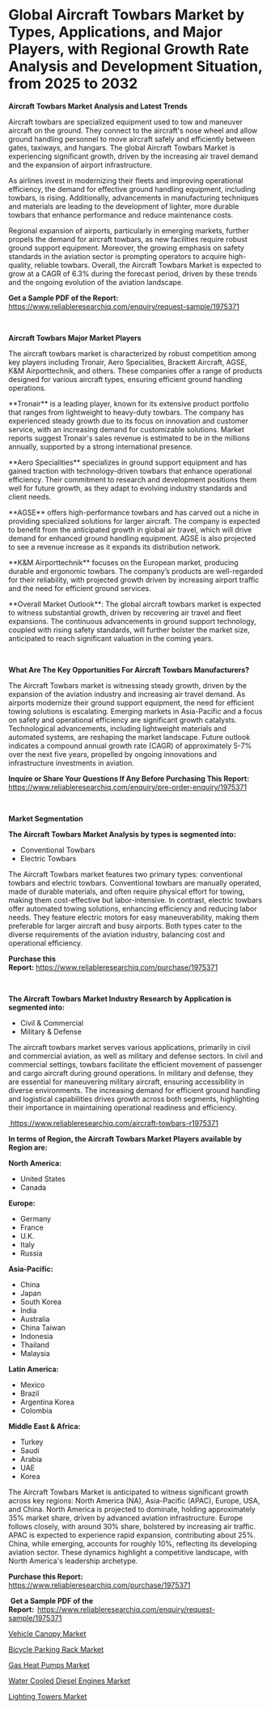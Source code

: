 <p><h1>Global Aircraft Towbars Market by Types, Applications, and Major Players, with Regional Growth Rate Analysis and Development Situation, from 2025 to 2032</h1></p><p><strong>Aircraft Towbars Market Analysis and Latest Trends</strong></p>
<p><p>Aircraft towbars are specialized equipment used to tow and maneuver aircraft on the ground. They connect to the aircraft's nose wheel and allow ground handling personnel to move aircraft safely and efficiently between gates, taxiways, and hangars. The global Aircraft Towbars Market is experiencing significant growth, driven by the increasing air travel demand and the expansion of airport infrastructure. </p><p>As airlines invest in modernizing their fleets and improving operational efficiency, the demand for effective ground handling equipment, including towbars, is rising. Additionally, advancements in manufacturing techniques and materials are leading to the development of lighter, more durable towbars that enhance performance and reduce maintenance costs. </p><p>Regional expansion of airports, particularly in emerging markets, further propels the demand for aircraft towbars, as new facilities require robust ground support equipment. Moreover, the growing emphasis on safety standards in the aviation sector is prompting operators to acquire high-quality, reliable towbars. Overall, the Aircraft Towbars Market is expected to grow at a CAGR of 6.3% during the forecast period, driven by these trends and the ongoing evolution of the aviation landscape.</p></p>
<p><strong>Get a Sample PDF of the Report:&nbsp;</strong> <a href="https://www.reliableresearchiq.com/enquiry/request-sample/1975371?utm_campaign=1159&utm_medium=2&utm_source=Github&utm_content=ia&utm_term=20022025&utm_id=aircraft-towbars">https://www.reliableresearchiq.com/enquiry/request-sample/1975371</a></p>
<p>&nbsp;</p>
<p><strong>Aircraft Towbars Major Market Players</strong></p>
<p><p>The aircraft towbars market is characterized by robust competition among key players including Tronair, Aero Specialities, Brackett Aircraft, AGSE, K&M Airporttechnik, and others. These companies offer a range of products designed for various aircraft types, ensuring efficient ground handling operations.</p><p>**Tronair** is a leading player, known for its extensive product portfolio that ranges from lightweight to heavy-duty towbars. The company has experienced steady growth due to its focus on innovation and customer service, with an increasing demand for customizable solutions. Market reports suggest Tronair's sales revenue is estimated to be in the millions annually, supported by a strong international presence.</p><p>**Aero Specialities** specializes in ground support equipment and has gained traction with technology-driven towbars that enhance operational efficiency. Their commitment to research and development positions them well for future growth, as they adapt to evolving industry standards and client needs.</p><p>**AGSE** offers high-performance towbars and has carved out a niche in providing specialized solutions for larger aircraft. The company is expected to benefit from the anticipated growth in global air travel, which will drive demand for enhanced ground handling equipment. AGSE is also projected to see a revenue increase as it expands its distribution network.</p><p>**K&M Airporttechnik** focuses on the European market, producing durable and ergonomic towbars. The company’s products are well-regarded for their reliability, with projected growth driven by increasing airport traffic and the need for efficient ground services.</p><p>**Overall Market Outlook**: The global aircraft towbars market is expected to witness substantial growth, driven by recovering air travel and fleet expansions. The continuous advancements in ground support technology, coupled with rising safety standards, will further bolster the market size, anticipated to reach significant valuation in the coming years.</p></p>
<p>&nbsp;</p>
<p><strong>What Are The Key Opportunities For Aircraft Towbars Manufacturers?</strong></p>
<p><p>The Aircraft Towbars market is witnessing steady growth, driven by the expansion of the aviation industry and increasing air travel demand. As airports modernize their ground support equipment, the need for efficient towing solutions is escalating. Emerging markets in Asia-Pacific and a focus on safety and operational efficiency are significant growth catalysts. Technological advancements, including lightweight materials and automated systems, are reshaping the market landscape. Future outlook indicates a compound annual growth rate (CAGR) of approximately 5-7% over the next five years, propelled by ongoing innovations and infrastructure investments in aviation.</p></p>
<p><strong>Inquire or Share Your Questions If Any Before Purchasing This Report:</strong> <a href="https://www.reliableresearchiq.com/enquiry/pre-order-enquiry/1975371?utm_campaign=1159&utm_medium=2&utm_source=Github&utm_content=ia&utm_term=20022025&utm_id=aircraft-towbars">https://www.reliableresearchiq.com/enquiry/pre-order-enquiry/1975371</a></p>
<p>&nbsp;</p>
<p><strong>Market Segmentation</strong></p>
<p><strong>The Aircraft Towbars Market Analysis by types is segmented into:</strong></p>
<p><ul><li>Conventional Towbars</li><li>Electric Towbars</li></ul></p>
<p><p>The Aircraft Towbars market features two primary types: conventional towbars and electric towbars. Conventional towbars are manually operated, made of durable materials, and often require physical effort for towing, making them cost-effective but labor-intensive. In contrast, electric towbars offer automated towing solutions, enhancing efficiency and reducing labor needs. They feature electric motors for easy maneuverability, making them preferable for larger aircraft and busy airports. Both types cater to the diverse requirements of the aviation industry, balancing cost and operational efficiency.</p></p>
<p><strong>Purchase this Report:&nbsp;</strong><a href="https://www.reliableresearchiq.com/purchase/1975371?utm_campaign=1159&utm_medium=2&utm_source=Github&utm_content=ia&utm_term=20022025&utm_id=aircraft-towbars">https://www.reliableresearchiq.com/purchase/1975371</a></p>
<p>&nbsp;</p>
<p><strong>The Aircraft Towbars Market Industry Research by Application is segmented into:</strong></p>
<p><ul><li>Civil & Commercial</li><li>Military & Defense</li></ul></p>
<p><p>The aircraft towbars market serves various applications, primarily in civil and commercial aviation, as well as military and defense sectors. In civil and commercial settings, towbars facilitate the efficient movement of passenger and cargo aircraft during ground operations. In military and defense, they are essential for maneuvering military aircraft, ensuring accessibility in diverse environments. The increasing demand for efficient ground handling and logistical capabilities drives growth across both segments, highlighting their importance in maintaining operational readiness and efficiency.</p></p>
<p><a href="https://www.reliableresearchiq.com/aircraft-towbars-r1975371?utm_campaign=1159&utm_medium=2&utm_source=Github&utm_content=ia&utm_term=20022025&utm_id=aircraft-towbars">&nbsp;https://www.reliableresearchiq.com/aircraft-towbars-r1975371</a></p>
<p><strong>In terms of Region, the Aircraft Towbars Market Players available by Region are:</strong></p>
<p>
    <p> <strong> North America: </strong>
        <ul>
            <li>United States</li>
            <li>Canada</li>
        </ul>
        </p> 
    <p> <strong> Europe: </strong>
        <ul>
            <li>Germany</li>
            <li>France</li>
            <li>U.K.</li>
            <li>Italy</li>
            <li>Russia</li>
        </ul>
        </p> 
    <p> <strong> Asia-Pacific: </strong>
        <ul>
            <li>China</li>
            <li>Japan</li>
            <li>South Korea</li>
            <li>India</li>
            <li>Australia</li>
            <li>China Taiwan</li>
            <li>Indonesia</li>
            <li>Thailand</li>
            <li>Malaysia</li>
        </ul>
        </p> 
    <p> <strong> Latin America: </strong>
        <ul>
            <li>Mexico</li>
            <li>Brazil</li>
            <li>Argentina Korea</li>
            <li>Colombia</li>
        </ul>
        </p> 
    <p> <strong> Middle East & Africa: </strong>
        <ul>
            <li>Turkey</li>
            <li>Saudi</li>
            <li>Arabia</li>
            <li>UAE</li>
            <li>Korea</li>
        </ul>
    </p>
    </p>
<p><p>The Aircraft Towbars Market is anticipated to witness significant growth across key regions: North America (NA), Asia-Pacific (APAC), Europe, USA, and China. North America is projected to dominate, holding approximately 35% market share, driven by advanced aviation infrastructure. Europe follows closely, with around 30% share, bolstered by increasing air traffic. APAC is expected to experience rapid expansion, contributing about 25%. China, while emerging, accounts for roughly 10%, reflecting its developing aviation sector. These dynamics highlight a competitive landscape, with North America's leadership archetype.</p></p>
<p><strong>Purchase this Report: </strong><a href="https://www.reliableresearchiq.com/purchase/1975371?utm_campaign=1159&utm_medium=2&utm_source=Github&utm_content=ia&utm_term=20022025&utm_id=aircraft-towbars">https://www.reliableresearchiq.com/purchase/1975371</a></p>
<p>&nbsp;<strong>Get a Sample PDF of the Report:&nbsp;&nbsp;</strong><a href="https://www.reliableresearchiq.com/enquiry/request-sample/1975371?utm_campaign=1159&utm_medium=2&utm_source=Github&utm_content=ia&utm_term=20022025&utm_id=aircraft-towbars">https://www.reliableresearchiq.com/enquiry/request-sample/1975371</a></p>
<p><strong></strong></p>
<p><p><a href="https://github.com/guyotkiferhi/Market-Research-Report-List-1/blob/main/vehicle-canopy-market.md?utm_campaign=1159&utm_medium=2&utm_source=Github&utm_content=ia&utm_term=20022025&utm_id=aircraft-towbars">Vehicle Canopy Market</a></p><p><a href="https://github.com/naomaroaoonv/Market-Research-Report-List-1/blob/main/bicycle-parking-rack-market.md?utm_campaign=1159&utm_medium=2&utm_source=Github&utm_content=ia&utm_term=20022025&utm_id=aircraft-towbars">Bicycle Parking Rack Market</a></p><p><a href="https://github.com/ancsyanagha/Market-Research-Report-List-1/blob/main/gas-heat-pumps-market.md?utm_campaign=1159&utm_medium=2&utm_source=Github&utm_content=ia&utm_term=20022025&utm_id=aircraft-towbars">Gas Heat Pumps Market</a></p><p><a href="https://github.com/ansanokajabi/Market-Research-Report-List-1/blob/main/water-cooled-diesel-engines-market.md?utm_campaign=1159&utm_medium=2&utm_source=Github&utm_content=ia&utm_term=20022025&utm_id=aircraft-towbars">Water Cooled Diesel Engines Market</a></p><p><a href="https://github.com/zoccohaniech/Market-Research-Report-List-1/blob/main/lighting-towers-market.md?utm_campaign=1159&utm_medium=2&utm_source=Github&utm_content=ia&utm_term=20022025&utm_id=aircraft-towbars">Lighting Towers Market</a></p></p>